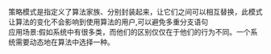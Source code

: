 策略模式是指定义了算法家族、分别封装起来，让它们之间可以相互替换，此模式让算法的变化不会影响到使用算法的用户,可以避免多重分支语句<br>
应用场景:假如系统中有很多类，而他们的区别仅仅在于他们的行为不同。一个系统需要动态地在算法中选择一种。<br>